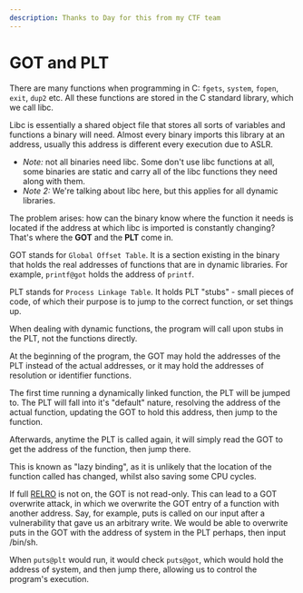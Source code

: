 ```yaml
---
description: Thanks to Day for this from my CTF team
---
```


# GOT and PLT

There are many functions when programming in C: `fgets`, `system`, `fopen`, `exit`, `dup2` etc. All these functions are stored in the C standard library, which we call libc.

Libc is essentially a shared object file that stores all sorts of variables and functions a binary will need. Almost every binary imports this library at an address, usually this address is different every execution due to ASLR.

* _Note:_ not all binaries need libc. Some don't use libc functions at all, some binaries are static and carry all of the libc functions they need along with them.
*  _Note 2:_ We're talking about libc here, but this applies for all dynamic libraries.

The problem arises: how can the binary know where the function it needs is located if the address at which libc is imported is constantly changing? That's where the **GOT** and the **PLT** come in.

GOT stands for `Global Offset Table`. It is a section existing in the binary that holds the real addresses of functions that are in dynamic libraries. For example, `printf@got` holds the address of `printf`.

PLT stands for `Process Linkage Table`. It holds PLT "stubs" - small pieces of code, of which their purpose is to jump to the correct function, or set things up.

When dealing with dynamic functions, the program will call upon stubs in the PLT, not the functions directly.

At the beginning of the program, the GOT may hold the addresses of the PLT instead of the actual addresses, or it may hold the addresses of resolution or identifier functions.

The first time running a dynamically linked function, the PLT will be jumped to. The PLT will fall into it's "default" nature, resolving the address of the actual function, updating the GOT to hold this address, then jump to the function.

Afterwards, anytime the PLT is called again, it will simply read the GOT to get the address of the function, then jump there.

This is known as "lazy binding", as it is unlikely that the location of the function called has changed, whilst also saving some CPU cycles.

If full [RELRO](../untitled/relro.md) is not on, the GOT is not read-only. This can lead to a GOT overwrite attack, in which we overwrite the GOT entry of a function with another address. Say, for example, puts is called on our input after a vulnerability that gave us an arbitrary write. We would be able to overwrite puts in the GOT with the address of system in the PLT perhaps, then input /bin/sh.

When `puts@plt` would run, it would check `puts@got`, which would hold the address of system, and then jump there, allowing us to control the program's execution.

